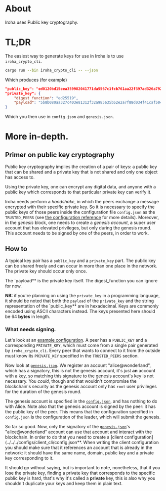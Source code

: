 # About

Iroha uses Public key cryptography.

# TL;DR

The easiest way to generate keys for use in Iroha is to use
`iroha_crypto_cli`.

```bash
cargo run --bin iroha_crypto_cli -- --json
```

Which produces (for example)

```json
"public_key": "ed0120bd15eea359982041771da5567c1fcb761aa22f397ad326a79246d2fd97d91b70",
"private_key": {
	"digest_function": "ed25519",
	"payload": "5b8b080aa327c403e81312f32a985635b52e2a7f88d034f41caf504a4e1743eabd15eea359982041771da5567c1fcb761aa22f397ad326a79246d2fd97d91b70"
}
```

Which you then use in `config.json` and `genesis.json`.

# More in-depth.

## Primer on public key cryptography

Public key cryptography implies the creation of a pair of keys: a public key that can be shared and a private key that is not shared and only one object has access to.

Using the private key, one can encrypt any digital data, and anyone with a public key which corresponds to that particular private key can verify it.

Iroha needs perform a *handshake*, in which the peers exchange a message encrypted with their specific private key.
So it is necessary to specify the public keys of those peers inside the configuration file `config.json` as the `TRUSTED_PEERS` (see [the configuration reference](config.md) for more details).
Moreover, in the *genesis* block, one needs to create a *genesis account*, a super user account that has elevated privileges, but only during the genesis round.
This account needs to be signed by one of the peers, in order to work.

## How to

A typical key pair has a `public_key` and a `private_key` part. The public key can be shared freely and can occur in more than one place in the network. The private key should occur only once.

The `payload** is the private key itself. The digest_function you can ignore for now.

**NB:** if you're planning on using the `private_key` in a programming language, it should be noted that both the `payload` of the `private_key` and the string representation of the `public_key** are in hexadecimal. Keys are commonly encoded using ASCII characters instead. The keys presented here should be 64 **bytes** in length.


### What needs signing.

Let's look at an [example configuration](../../../configs/peer/config.json). A peer has a `PUBLIC_KEY` and a corresponding `PRIVATE_KEY`, which must come from a single pair generated by `iroha_crypto_cli`. Every peer that wants to connect to it from the outside must know its `PRIVATE_KEY` specified in the `TRUSTED_PEERS` section. 

Now look at [`genesis.json`](../../../configs/peer/genesis.json). We register an account "alice@wonderland", which has a signatory, this is not the genesis account, it's just **an** account with a key, so matching this signature to the genesis account's key is not necessary. You *could*, though and that wouldn't compromise the blockchain's security as the genesis account only has `root` user privileges for the duration of the genesis round.

The genesis account is specified in the [`config.json`](../../../configs/peer/config.json), and has nothing to do with Alice. Note also that the genesis account is signed by the peer: it has the public key of the peer. This means that the configuration specified in `config.json` is the configuration of the leader, which will submit the genesis. 

So far so good. Now, only the signatory of the [`genesis.json`](../../../configs/peer/genesis.json)'s "alice@wonderland" account can use that account and interact with the blockchain. In order to do that you need to create a [client configuration](../../../configs/client_cli/config.json**. When writing the client configuration you should make sure that it references an account that is already in the network: it should have the same name, domain, public key and a private key corresponding to it. 

It should go without saying, but is important to note, nonetheless, that if you lose the private key, finding a private key that corresponds to the specific public key is hard, that's why it's called a **private** key, this is also why you shouldn't duplicate your keys and keep them in plain text. 




